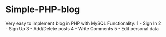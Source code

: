 # Simple-PHP-blog
Very easy to implement blog in PHP with MySQL
Functionality:
1 - Sign In
2 - Sign Up
3 - Add/Delete posts
4 - Write Comments
5 - Edit personal data
